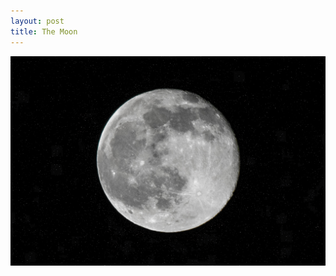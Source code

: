 ```yaml
---
layout: post
title: The Moon
---
```


![The Moon](https://github.com/comacros/comacros.github.io/raw/master/images/DSC_6692.JPG)